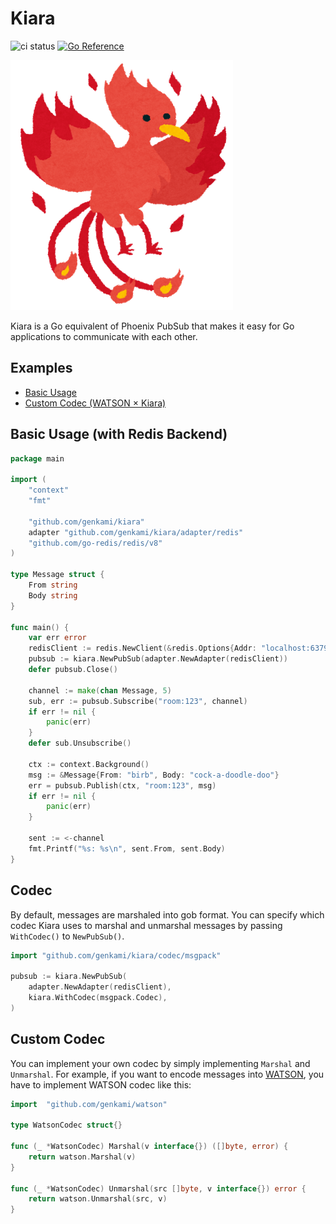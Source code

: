 # Kiara

![ci status](https://github.com/genkami/kiara/workflows/Test/badge.svg)
[![Go Reference](https://pkg.go.dev/badge/github.com/genkami/kiara.svg)](https://pkg.go.dev/github.com/genkami/kiara)

![phoenix](./doc/img/phoenix.png)

Kiara is a Go equivalent of Phoenix PubSub that makes it easy for Go applications to communicate with each other.

## Examples
* [Basic Usage](https://github.com/genkami/kiara/tree/main/examples/basic-usage)
* [Custom Codec (WATSON × Kiara)](https://github.com/genkami/kiara/tree/main/examples/custom-codec)

## Basic Usage (with Redis Backend)

``` go
package main

import (
	"context"
	"fmt"

	"github.com/genkami/kiara"
	adapter "github.com/genkami/kiara/adapter/redis"
	"github.com/go-redis/redis/v8"
)

type Message struct {
	From string
	Body string
}

func main() {
	var err error
	redisClient := redis.NewClient(&redis.Options{Addr: "localhost:6379"})
	pubsub := kiara.NewPubSub(adapter.NewAdapter(redisClient))
	defer pubsub.Close()

	channel := make(chan Message, 5)
	sub, err := pubsub.Subscribe("room:123", channel)
	if err != nil {
		panic(err)
	}
	defer sub.Unsubscribe()

	ctx := context.Background()
	msg := &Message{From: "birb", Body: "cock-a-doodle-doo"}
	err = pubsub.Publish(ctx, "room:123", msg)
	if err != nil {
		panic(err)
	}

	sent := <-channel
	fmt.Printf("%s: %s\n", sent.From, sent.Body)
}
```

## Codec
By default, messages are marshaled into gob format. You can specify which codec Kiara uses to marshal and unmarshal messages by passing `WithCodec()` to `NewPubSub()`.

``` go
import "github.com/genkami/kiara/codec/msgpack"

pubsub := kiara.NewPubSub(
    adapter.NewAdapter(redisClient),
    kiara.WithCodec(msgpack.Codec),
)
```

## Custom Codec
You can implement your own codec by simply implementing `Marshal` and `Unmarshal`. For example, if you want to encode messages into [WATSON](https://github.com/genkami/watson), you have to implement WATSON codec like this:

``` go
import 	"github.com/genkami/watson"

type WatsonCodec struct{}

func (_ *WatsonCodec) Marshal(v interface{}) ([]byte, error) {
	return watson.Marshal(v)
}

func (_ *WatsonCodec) Unmarshal(src []byte, v interface{}) error {
	return watson.Unmarshal(src, v)
}
```
